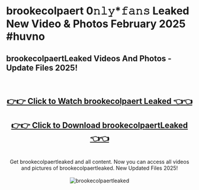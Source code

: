 # brookecolpaert 0𝚗𝚕𝚢*𝚏𝚊𝚗𝚜 Leaked New Video & Photos February 2025 #huvno

<h2>brookecolpaertLeaked Videos And Photos - Update Files 2025!</h2>
<br>
<div align="center">
<h2><a href="https://mediaupload.pro?title=brookecolpaert&ref=11F" rel="nofollow">👉👉 Click to Watch brookecolpaert Leaked 👈👈</a></h2>
<h2><a href="https://mediaupload.pro?title=brookecolpaert&ref=11F" rel="nofollow">👉👉 Click to Download brookecolpaertLeaked 👈👈</a></h2>
<br>
Get brookecolpaertleaked and all content. Now you can access all videos and pictures of brookecolpaertleaked. New Updated Files 2025!
<br>
<br>
<a href="https://mediaupload.pro?title=brookecolpaert&ref=11F" rel="nofollow" data-target="animated-image.originalLink"><img src="https://i.ibb.co/Gkj2r4b/banner.png" alt="brookecolpaertleaked" style="max-width: 100%; display: inline-block;" data-target="animated-image.originalImage"></a>
</div>
<br>

